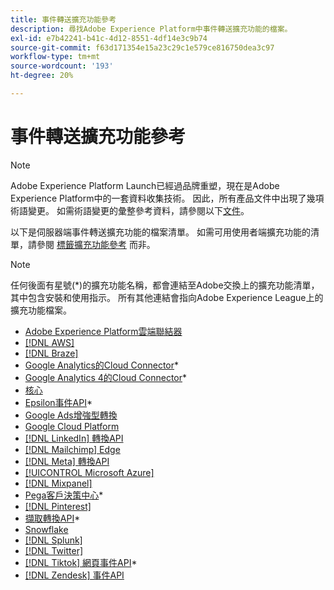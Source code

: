 ```yaml
---
title: 事件轉送擴充功能參考
description: 尋找Adobe Experience Platform中事件轉送擴充功能的檔案。
exl-id: e7b42241-b41c-4d12-8551-4df14e3c9b74
source-git-commit: f63d171354e15a23c29c1e579ce816750dea3c97
workflow-type: tm+mt
source-wordcount: '193'
ht-degree: 20%

---
```


# 事件轉送擴充功能參考

>[!NOTE]
>
>Adobe Experience Platform Launch已經過品牌重塑，現在是Adobe Experience Platform中的一套資料收集技術。 因此，所有產品文件中出現了幾項術語變更。 如需術語變更的彙整參考資料，請參閱以下[文件](../../term-updates.md)。

<div id="recs-overview-body-1"></div>
<div id="recs-overview-body-2"></div>
<div id="recs-overview-body-3"></div>
<div id="recs-overview-body-4"></div>
<div id="recs-overview-body-5"></div>
<div id="recs-overview-body-6"></div>

以下是伺服器端事件轉送擴充功能的檔案清單。 如需可用使用者端擴充功能的清單，請參閱 [標籤擴充功能參考](../client/overview.md) 而非。

>[!NOTE]
>
>任何後面有星號(*)的擴充功能名稱，都會連結至Adobe交換上的擴充功能清單，其中包含安裝和使用指示。 所有其他連結會指向Adobe Experience League上的擴充功能檔案。

* [Adobe Experience Platform雲端聯結器](./cloud-connector/overview.md)
* [[!DNL AWS]](./aws/overview.md)
* [[!DNL Braze]](./braze/overview.md)
* [Google Analytics的Cloud Connector](https://exchange.adobe.com/apps/ec/106542)*
* [Google Analytics 4的Cloud Connector](https://partners.adobe.com/exchangeprogram/experiencecloud/exchange.details.109820.html)*
* [核心](./core/overview.md)
* [Epsilon事件API](https://exchange.adobe.com/apps/ec/109127)*
* [Google Ads增強型轉換](./google-ads-enhanced-conversions/overview.md)
* [Google Cloud Platform](./google-cloud-platform/overview.md)
* [[!DNL LinkedIn] 轉換API](./linkedin/overview.md)
* [[!DNL Mailchimp] Edge](./mailchimp/overview.md)
* [[!DNL Meta] 轉換API](./meta/overview.md)
* [[!UICONTROL Microsoft Azure]](./azure/overview.md)
* [[!DNL Mixpanel]](./mixpanel/overview.md)
* [Pega客戶決策中心](https://exchange.adobe.com/apps/ec/107597)*
* [[!DNL Pinterest]](./pinterest/overview.md)
* [擷取轉換API](https://exchange.adobe.com/apps/ec/108550)*
* [Snowflake](./snowflake/overview.md)
* [[!DNL Splunk]](./splunk/overview.md)
* [[!DNL Twitter]](./twitter/overview.md)
* [[!DNL Tiktok] 網頁事件API](https://exchange.adobe.com/apps/ec/109834)*
* [[!DNL Zendesk] 事件API](./zendesk/overview.md)
